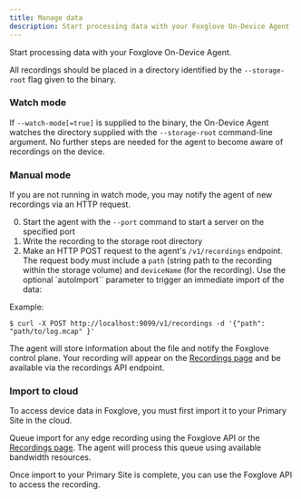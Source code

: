 ```yaml
---
title: Manage data
description: Start processing data with your Foxglove On-Device Agent
---
```


Start processing data with your Foxglove On-Device Agent.

All recordings should be placed in a directory identified by the `--storage-root` flag given to the binary.

### Watch mode

If `--watch-mode[=true]` is supplied to the binary, the On-Device Agent watches the directory supplied with the `--storage-root` command-line argument. No further steps are needed for the agent to become aware of recordings on the device.

### Manual mode

If you are not running in watch mode, you may notify the agent of new recordings via an HTTP request.

0. Start the agent with the `--port` command to start a server on the specified port
1. Write the recording to the storage root directory
2. Make an HTTP POST request to the agent's `/v1/recordings` endpoint. The request body must include a `path` (string path to the recording within the storage volume) and `deviceName` (for the recording). Use the optional `autoImport`` parameter to trigger an immediate import of the data:

Example:

```shell
$ curl -X POST http://localhost:9099/v1/recordings -d '{"path": "path/to/log.mcap" }'
```

The agent will store information about the file and notify the Foxglove control plane. Your recording will appear on the [Recordings page](https://console.foxglove.dev/recordings) and be available via the recordings API endpoint.

### Import to cloud

To access device data in Foxglove, you must first import it to your Primary Site in the cloud.

Queue import for any edge recording using the Foxglove API or the [Recordings page](https://console.foxglove.dev/recordings). The agent will process this queue using available bandwidth resources.

Once import to your Primary Site is complete, you can use the Foxglove API to access the recording.
